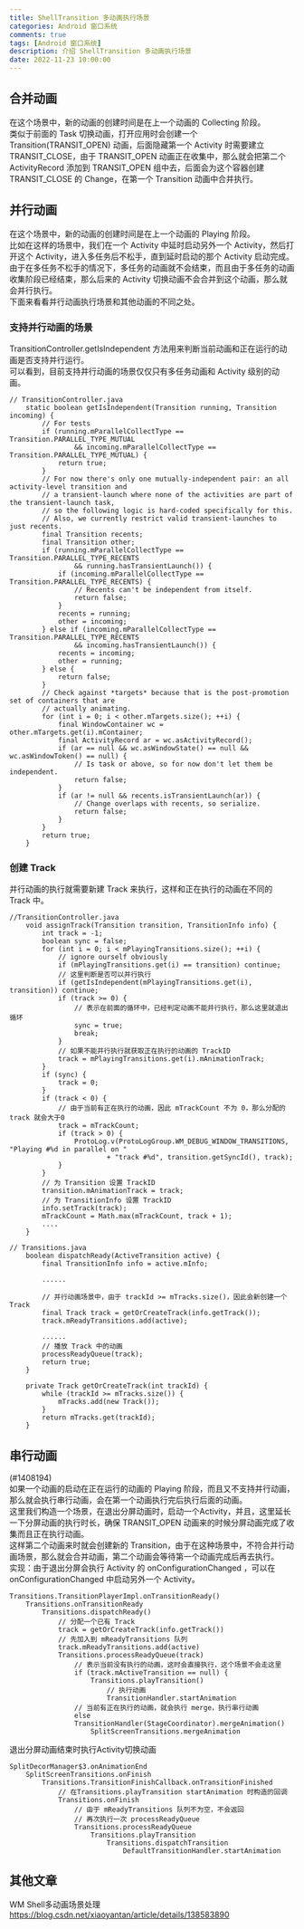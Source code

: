 ```yaml
---
title: ShellTransition 多动画执行场景
categories: Android 窗口系统
comments: true
tags: [Android 窗口系统]
description: 介绍 ShellTransition 多动画执行场景
date: 2022-11-23 10:00:00
---
```


## 合并动画

在这个场景中，新的动画的创建时间是在上一个动画的 Collecting 阶段。    
类似于前面的 Task 切换动画，打开应用时会创建一个  Transition(TRANSIT_OPEN) 动画，后面隐藏第一个 Activity 时需要建立 TRANSIT_CLOSE，由于 TRANSIT_OPEN 动画正在收集中，那么就会把第二个 ActivityRecord 添加到 TRANSIT_OPEN 组中去，后面会为这个容器创建 TRANSIT_CLOSE 的 Change，在第一个 Transition 动画中合并执行。     


## 并行动画

在这个场景中，新的动画的创建时间是在上一个动画的 Playing 阶段。    
比如在这样的场景中，我们在一个 Activity 中延时启动另外一个 Activity，然后打开这个 Activity，进入多任务后不松手，直到延时启动的那个 Activity 启动完成。      
由于在多任务不松手的情况下，多任务的动画就不会结束，而且由于多任务的动画收集阶段已经结束，那么后来的 Activity 切换动画不会合并到这个动画，那么就会并行执行。     
下面来看看并行动画执行场景和其他动画的不同之处。     

### 支持并行动画的场景

TransitionController.getIsIndependent 方法用来判断当前动画和正在运行的动画是否支持并行运行。    
可以看到，目前支持并行动画的场景仅仅只有多任务动画和 Activity 级别的动画。    

```
// TransitionController.java
    static boolean getIsIndependent(Transition running, Transition incoming) {
        // For tests
        if (running.mParallelCollectType == Transition.PARALLEL_TYPE_MUTUAL
                && incoming.mParallelCollectType == Transition.PARALLEL_TYPE_MUTUAL) {
            return true;
        }
        // For now there's only one mutually-independent pair: an all activity-level transition and
        // a transient-launch where none of the activities are part of the transient-launch task,
        // so the following logic is hard-coded specifically for this.
        // Also, we currently restrict valid transient-launches to just recents.
        final Transition recents;
        final Transition other;
        if (running.mParallelCollectType == Transition.PARALLEL_TYPE_RECENTS
                && running.hasTransientLaunch()) {
            if (incoming.mParallelCollectType == Transition.PARALLEL_TYPE_RECENTS) {
                // Recents can't be independent from itself.
                return false;
            }
            recents = running;
            other = incoming;
        } else if (incoming.mParallelCollectType == Transition.PARALLEL_TYPE_RECENTS
                && incoming.hasTransientLaunch()) {
            recents = incoming;
            other = running;
        } else {
            return false;
        }
        // Check against *targets* because that is the post-promotion set of containers that are
        // actually animating.
        for (int i = 0; i < other.mTargets.size(); ++i) {
            final WindowContainer wc = other.mTargets.get(i).mContainer;
            final ActivityRecord ar = wc.asActivityRecord();
            if (ar == null && wc.asWindowState() == null && wc.asWindowToken() == null) {
                // Is task or above, so for now don't let them be independent.
                return false;
            }
            if (ar != null && recents.isTransientLaunch(ar)) {
                // Change overlaps with recents, so serialize.
                return false;
            }
        }
        return true;
    }
```

### 创建 Track

并行动画的执行就需要新建 Track 来执行，这样和正在执行的动画在不同的 Track 中。     

```
//TransitionController.java
    void assignTrack(Transition transition, TransitionInfo info) {
        int track = -1;
        boolean sync = false;
        for (int i = 0; i < mPlayingTransitions.size(); ++i) {
            // ignore ourself obviously
            if (mPlayingTransitions.get(i) == transition) continue;
            // 这里判断是否可以并行执行
            if (getIsIndependent(mPlayingTransitions.get(i), transition)) continue;
            if (track >= 0) {
                // 表示在前面的循环中，已经判定动画不能并行执行，那么这里就退出循环
                sync = true;
                break;
            }
            // 如果不能并行执行就获取正在执行的动画的 TrackID
            track = mPlayingTransitions.get(i).mAnimationTrack;
        }
        if (sync) {
            track = 0;
        }
        if (track < 0) {
            // 由于当前有正在执行的动画，因此 mTrackCount 不为 0，那么分配的 track 就会大于0
            track = mTrackCount;
            if (track > 0) {
                ProtoLog.v(ProtoLogGroup.WM_DEBUG_WINDOW_TRANSITIONS, "Playing #%d in parallel on "
                        + "track #%d", transition.getSyncId(), track);
            }
        }
        // 为 Transition 设置 TrackID
        transition.mAnimationTrack = track;
        // 为 TransitionInfo 设置 TrackID
        info.setTrack(track);
        mTrackCount = Math.max(mTrackCount, track + 1);
        ....
    }
```

```
// Transitions.java
    boolean dispatchReady(ActiveTransition active) {
        final TransitionInfo info = active.mInfo;

        ......

        // 并行动画场景中，由于 trackId >= mTracks.size()，因此会新创建一个 Track
        final Track track = getOrCreateTrack(info.getTrack());
        track.mReadyTransitions.add(active);

        ......
        // 播放 Track 中的动画
        processReadyQueue(track);
        return true;
    }
```


```
    private Track getOrCreateTrack(int trackId) {
        while (trackId >= mTracks.size()) {
            mTracks.add(new Track());
        }
        return mTracks.get(trackId);
    }
```

## 串行动画

(#1408194)    
如果一个动画的启动在正在运行的动画的 Playing 阶段，而且又不支持并行动画，那么就会执行串行动画，会在第一个动画执行完后执行后面的动画。     
这里我们构造一个场景，在退出分屏动画时，启动一个Activity，并且，这里延长一下分屏动画的执行时长，确保 TRANSIT_OPEN 动画来的时候分屏动画完成了收集而且正在执行动画。      
这样第二个动画来时就会创建新的 Transition，由于在这种场景中，不符合并行动画场景，那么就会合并动画，第二个动画会等待第一个动画完成后再去执行。     
实现：由于退出分屏会执行 Activity 的 onConfigurationChanged ，可以在 onConfigurationChanged 中启动另外一个 Activity。    

```
Transitions.TransitionPlayerImpl.onTransitionReady()
    Transitions.onTransitionReady
        Transitions.dispatchReady()
            // 分配一个已有 Track
            track = getOrCreateTrack(info.getTrack())
            // 先加入到 mReadyTransitions 队列
            track.mReadyTransitions.add(active)
            Transitions.processReadyQueue(track)
                // 表示当前没有执行的动画，这时会直接执行，这个场景不会走这里
                if (track.mActiveTransition == null) {
                    Transitions.playTransition()
                        // 执行动画
                        TransitionHandler.startAnimation
                // 当前有正在执行的动画，就会执行 merge，执行串行动画
                else
                TransitionHandler(StageCoordinator).mergeAnimation()
                    SplitScreenTransitions.mergeAnimation
```

退出分屏动画结束时执行Activity切换动画

```
SplitDecorManager$3.onAnimationEnd
    SplitScreenTransitions.onFinish
        Transitions.TransitionFinishCallback.onTransitionFinished
            // 在Transitions.playTransition startAnimation 时构造的回调
            Transitions.onFinish
                // 由于 mReadyTransitions 队列不为空，不会返回
                // 再次执行一次 processReadyQueue
                Transitions.processReadyQueue
                    Transitions.playTransition
                        Transitions.dispatchTransition
                            DefaultTransitionHandler.startAnimation
```



## 其他文章

WM Shell多动画场景处理 https://blog.csdn.net/xiaoyantan/article/details/138583890
